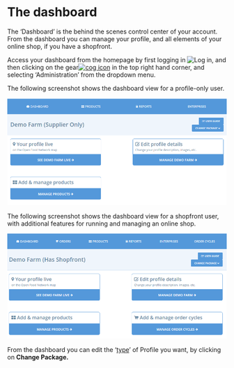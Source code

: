 # The dashboard

The ‘Dashboard’ is the behind the scenes control center of your account. From the dashboard you can manage your profile, and all elements of your online shop, if you have a shopfront.

Access your dashboard from the homepage by first logging in ![](https://openfoodnetwork.org/wp-content/uploads/2015/05/Log-In.png "Log in"), and then clicking on the gear[![](https://openfoodnetwork.org/wp-content/uploads/2015/05/Cog.png "cog icon")](https://openfoodnetwork.org/wp-content/uploads/2015/05/Cog.png) in the top right hand corner, and selecting ‘Administration’ from the dropdown menu.

The following screenshot shows the dashboard view for a profile-only user.

![](/assets/27-TheDashboard-1-Supplier-Only_old.png)

The following screenshot shows the dashboard view for a shopfront user, with additional features for running and managing an online shop.

![](/assets/27-TheDashboard-2-Has-shopfront_old.png)

From the dashboard you can edit the ‘[type](/producer-profile-types.md)’ of Profile you want, by clicking on **Change Package.**

